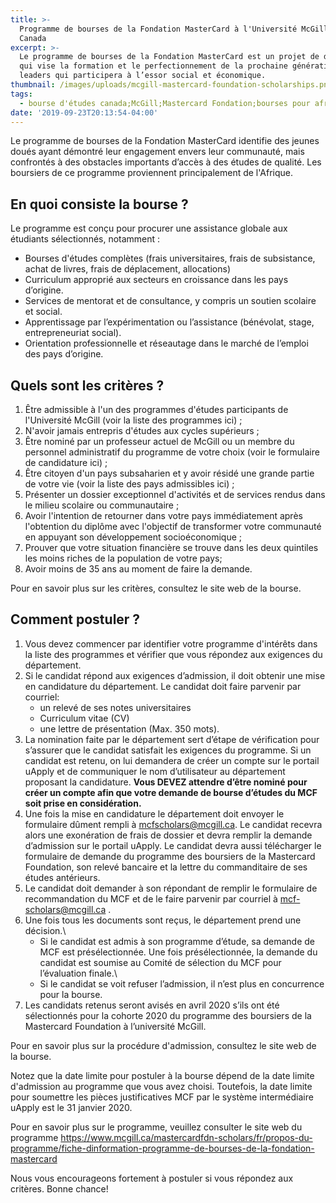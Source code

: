 ```yaml
---
title: >-
  Programme de bourses de la Fondation MasterCard à l'Université McGill au
  Canada
excerpt: >-
  Le programme de bourses de la Fondation MasterCard est un projet de dix ans
  qui vise la formation et le perfectionnement de la prochaine génération de
  leaders qui participera à l’essor social et économique.
thumbnail: /images/uploads/mcgill-mastercard-foundation-scholarships.png
tags:
  - bourse d'études canada;McGill;Mastercard Fondation;bourses pour africains
date: '2019-09-23T20:13:54-04:00'
---
```

Le programme de bourses de la Fondation MasterCard identifie des jeunes doués ayant démontré leur engagement envers leur communauté, mais confrontés à des obstacles importants d’accès à des études de qualité. Les boursiers de ce programme proviennent principalement de l'Afrique.

## En quoi consiste la bourse ?

Le programme est conçu pour procurer une assistance globale aux étudiants sélectionnés, notamment :

* Bourses d'études complètes (frais universitaires, frais de subsistance, achat de livres, frais de déplacement, allocations)
* Curriculum approprié aux secteurs en croissance dans les pays d’origine.
* Services de mentorat et de consultance, y compris un soutien scolaire et social.
* Apprentissage par l’expérimentation ou l’assistance (bénévolat, stage, entrepreneuriat social).
* Orientation professionnelle et réseautage dans le marché de l’emploi des pays d’origine.

## Quels sont les critères ?

1. Être admissible à l'un des programmes d'études participants de l'Université McGill (voir la liste des programmes ici) ;
2. N'avoir jamais entrepris d'études aux cycles supérieurs ;
3. Être nominé par un professeur actuel de McGill ou un membre du personnel administratif du programme de votre choix (voir le formulaire de candidature ici) ;
4. Être citoyen d'un pays subsaharien et y avoir résidé une grande partie de votre vie (voir la liste des pays admissibles ici) ;
5. Présenter un dossier exceptionnel d'activités et de services rendus dans le milieu scolaire ou communautaire ;
6. Avoir l'intention de retourner dans votre pays immédiatement après l'obtention du diplôme avec l'objectif de transformer votre communauté en appuyant son développement socioéconomique ;
7. Prouver que votre situation financière se trouve dans les deux quintiles les moins riches de la population de votre pays;
8. Avoir moins de 35 ans au moment de faire la demande.

Pour en savoir plus sur les critères, consultez le site web de la bourse.

## Comment postuler ?

1. Vous devez commencer par identifier votre programme d'intérêts dans la liste des programmes et vérifier que vous répondez aux exigences du département.
2. Si le candidat répond aux exigences d’admission, il doit obtenir une mise en candidature du département. Le candidat doit faire parvenir par courriel:
   * un relevé de ses notes universitaires
   * Curriculum vitae (CV)
   * une lettre de présentation (Max. 350 mots).
3. La nomination faite par le département sert d’étape de vérification pour s’assurer que le candidat satisfait les exigences du programme. Si un candidat est retenu, on lui demandera de créer un compte sur le portail uApply et de communiquer le nom d’utilisateur au département proposant la candidature. **Vous DEVEZ attendre d’être nominé pour créer un compte afin que votre demande de bourse d’études du MCF soit prise en considération.**
4. Une fois la mise en candidature le département doit envoyer le formulaire dûment rempli à mcfscholars@mcgill.ca. Le candidat recevra alors une exonération de frais de dossier et devra remplir la demande d’admission sur le portail uApply. Le candidat devra aussi télécharger le formulaire de demande
   du programme des boursiers de la Mastercard Foundation, son relevé bancaire et la lettre du commanditaire de ses études antérieurs.
5. Le candidat doit demander à son répondant de remplir le formulaire de recommandation du MCF et de le faire parvenir par courriel à mcf-scholars@mcgill.ca .
6. Une fois tous les documents sont reçus, le département prend une décision.\
   - Si le candidat est admis à son programme d’étude, sa demande de MCF est présélectionnée. Une fois présélectionnée, la demande du candidat est soumise au Comité de sélection du MCF pour l’évaluation finale.\
   - Si le candidat se voit refuser l’admission, il n’est plus en concurrence pour la bourse.
7. Les candidats retenus seront avisés en avril 2020 s’ils ont été sélectionnés pour la cohorte 2020 du programme des boursiers de la Mastercard Foundation à l’université McGill.

Pour en savoir plus sur la procédure d'admission, consultez le site web de la bourse.

Notez que la date limite pour postuler à la bourse dépend de la date limite d'admission au programme que vous avez choisi. Toutefois, la date limite pour soumettre les pièces justificatives MCF par le système intermédiaire uApply est le 31 janvier 2020.

Pour en savoir plus sur le programme, veuillez consulter le site web du programme https://www.mcgill.ca/mastercardfdn-scholars/fr/propos-du-programme/fiche-dinformation-programme-de-bourses-de-la-fondation-mastercard

Nous vous encourageons fortement à postuler si vous répondez aux critères. Bonne chance!

